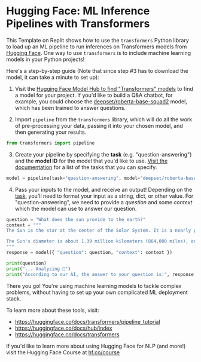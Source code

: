 # Hugging Face: ML Inference Pipelines with Transformers

This Template on Replit shows how to use the `transformers` Python library to load up an ML pipeline to run inferences on Transformers models from [Hugging Face](https://huggingface.co/). One way to use `transformers` is to include machine learning models in your Python projects! 

Here's a step-by-step guide (Note that since step #3 has to download the model, it can take a minute to set up):

1. Visit the [Hugging Face Model Hub to find "Transformers" models](https://huggingface.co/models?library=transformers&sort=downloads) to find a model for your project. If you'd like to build a Q&A chatbot, for example, you could choose the [deepset/roberta-base-squad2](https://huggingface.co/deepset/roberta-base-squad2) model, which has been trained to answer questions.

2. Import `pipeline` from the `transformers` library, which will do all the work of pre-processing your data, passing it into your chosen model, and then generating your results.
```python
from transformers import pipeline
```

3. Create your pipeline by specifying the **task** (e.g. "question-answering") and the **model ID** for the model that you'd like to use. [Visit the documentation](https://huggingface.co/docs/transformers/task_summary) for a list of the tasks that you can specify.
```python
model = pipeline(task="question-answering", model="deepset/roberta-base-squad2")
```

4. Pass your inputs to the model, and receive an output! Depending on the [task](https://huggingface.co/docs/transformers/task_summary), you'll need to format your input as a string, dict, or other value. For "question-answering", we need to provide a _question_ and some _context_ which the model can use to answer our question.
```python
question = "What does the sun provide to the earth?"
context = """
The Sun is the star at the center of the Solar System. It is a nearly perfect ball of hot plasma, heated to incandescence by nuclear fusion reactions in its core, radiating the energy mainly as light, ultraviolet, and infrared radiation. It is the most important source of energy for life on Earth.

The Sun's diameter is about 1.39 million kilometers (864,000 miles), or 109 times that of Earth. Its mass is about 330,000 times that of Earth, comprising about 99.86% of the total mass of the Solar System. Roughly three-quarters of the Sun's mass consists of hydrogen (~73%); the rest is mostly helium (~25%), with much smaller quantities of heavier elements, including oxygen, carbon, neon, and iron.
"""
response = model({ "question": question, "context": context })

print(question)
print("... Analyzing 🤖")
print("According to our AI, the answer to your question is:", response['answer']) # energy
```

There you go! You're using machine learning models to tackle complex problems, without having to set up your own complicated ML deployment stack.

To learn more about these tools, visit:

* https://huggingface.co/docs/transformers/pipeline_tutorial
* https://huggingface.co/docs/hub/index
* https://huggingface.co/docs/transformers

If you'd like to learn more about using Hugging Face for NLP (and more!) visit the Hugging Face Course at [hf.co/course](https://hf.co/course)